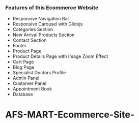 

### Features of this Ecommerce Website

- Responsive Navigation Bar
- Responsive Carousel with Glidejs
- Categories Section
- New Arrival Products Section
- Contact Section
- Footer
- Product Page 
- Product Details Page with Image Zoom Effect
- Cart Page
- Blog Page
- Specialist Doctors Profile
- Admin Panel
- Customer Panel
- Appointment Book
- Database



# AFS-MART-Ecommerce-Site-
